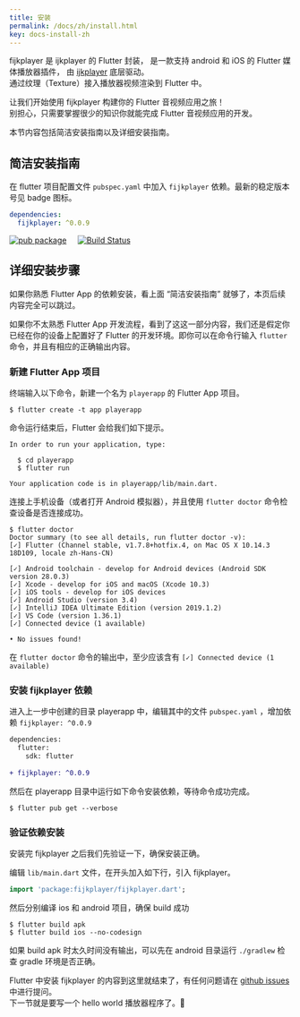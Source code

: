 ```yaml
---
title: 安装
permalink: /docs/zh/install.html
key: docs-install-zh
---
```



fijkplayer 是 ijkplayer 的 Flutter 封装， 是一款支持 android 和 iOS 的 Flutter 媒体播放器插件，
由 [ijkplayer](https://github.com/befovy/ijkplayer) 底层驱动。  
通过纹理（Texture）接入播放器视频渲染到 Flutter 中。  

让我们开始使用 fijkplayer 构建你的 Flutter 音视频应用之旅！  
别担心，只需要掌握很少的知识你就能完成 Flutter 音视频应用的开发。

本节内容包括简洁安装指南以及详细安装指南。

## 简洁安装指南

在 flutter 项目配置文件 `pubspec.yaml` 中加入 `fijkplayer` 依赖。最新的稳定版本号见 badge 图标。

```yaml
dependencies:
  fijkplayer: ^0.0.9
```

[![pub package](https://img.shields.io/pub/v/fijkplayer.svg)](https://pub.dartlang.org/packages/fijkplayer) &nbsp; &nbsp;
[![Build Status](https://travis-ci.org/befovy/fijkplayer.svg?branch=master)](https://travis-ci.org/befovy/fijkplayer) &nbsp; &nbsp; 

## 详细安装步骤

如果你熟悉 Flutter App 的依赖安装，看上面 “简洁安装指南” 就够了，本页后续内容完全可以跳过。


如果你不太熟悉 Flutter App 开发流程，看到了这这一部分内容，我们还是假定你已经在你的设备上配置好了 Flutter 的开发环境。即你可以在命令行输入 `flutter` 命令，并且有相应的正确输出内容。


### 新建 Flutter App 项目


终端输入以下命令，新建一个名为 `playerapp` 的 Flutter App 项目。
```
$ flutter create -t app playerapp
```
命令运行结束后，Flutter 会给我们如下提示。
```
In order to run your application, type:

  $ cd playerapp
  $ flutter run

Your application code is in playerapp/lib/main.dart.
```


连接上手机设备（或者打开 Android 模拟器），并且使用 `flutter doctor` 命令检查设备是否连接成功。


```
$ flutter doctor
Doctor summary (to see all details, run flutter doctor -v):
[✓] Flutter (Channel stable, v1.7.8+hotfix.4, on Mac OS X 10.14.3 18D109, locale zh-Hans-CN)

[✓] Android toolchain - develop for Android devices (Android SDK version 28.0.3)
[✓] Xcode - develop for iOS and macOS (Xcode 10.3)
[✓] iOS tools - develop for iOS devices
[✓] Android Studio (version 3.4)
[✓] IntelliJ IDEA Ultimate Edition (version 2019.1.2)
[✓] VS Code (version 1.36.1)
[✓] Connected device (1 available)

• No issues found!
```

在 `flutter doctor` 命令的输出中，至少应该含有 `[✓] Connected device (1 available)`


### 安装 fijkplayer 依赖

进入上一步中创建的目录 playerapp 中，编辑其中的文件 `pubspec.yaml` ，增加依赖 `fijkplayer: ^0.0.9`

```diff
dependencies:
  flutter:
    sdk: flutter
    
+ fijkplayer: ^0.0.9
```

然后在 playerapp 目录中运行如下命令安装依赖，等待命令成功完成。

```
$ flutter pub get --verbose
```


### 验证依赖安装

安装完 fijkplayer 之后我们先验证一下，确保安装正确。

编辑 `lib/main.dart` 文件，在开头加入如下行，引入 fijkplayer。
```dart
import 'package:fijkplayer/fijkplayer.dart';
```

然后分别编译 ios 和 android 项目，确保 build 成功

```
$ flutter build apk
$ flutter build ios --no-codesign
```

如果 build apk 时太久时间没有输出，可以先在 android 目录运行 `./gradlew` 检查 gradle 环境是否正确。


Flutter 中安装 fijkplayer 的内容到这里就结束了，有任何问题请在 [github issues](https://github.com/befovy/fijkplayer/issues) 中进行提问。    
下一节就是要写一个 hello world 播放器程序了。👏
